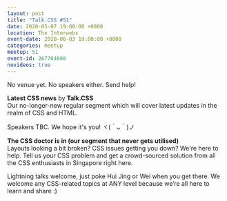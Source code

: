 ```yaml
---
layout: post
title: "Talk.CSS #51"
date: 2020-05-07 19:00:00 +0800
location: The Interwebs
event-date: 2020-06-03 19:00:00 +0800
categories: meetup
meetup: 51
event-id: 267764608
novideos: true
---
```

No venue yet. No speakers either. Send help!

**Latest CSS news** by **Talk.CSS**  
Our no-longer-new regular segment which will cover latest updates in the realm of CSS and HTML.

Speakers TBC. We hope it's you! <span class="o-kaomoji">ヾ(＾ᴗ＾)ノ</span>

**The CSS doctor is in (our segment that never gets utilised)**  
Layouts looking a bit broken? CSS issues getting you down? We're here to help. Tell us your CSS problem and get a crowd-sourced solution from all the CSS enthusiasts in Singapore right here.

Lightning talks welcome, just poke Hui Jing or Wei when you get there. We welcome any CSS-related topics at ANY level because we’re all here to learn and share :)
